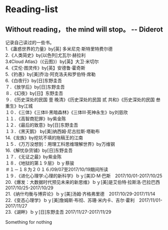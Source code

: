 # Reading-list
## Without reading， the mind will stop。 -- Diderot
记录自己读过的一些书。</br>
1.《蛊惑世界的力量》by[英] 多米尼克·斯特里特费尔德</br>
2.《人类简史》by[以色列]尤瓦尔·赫拉利</br>
3.《Cloud Atlas》（《云图》）by[英】大卫·米切尔</br>
4.《艾伦·图灵传》by[英】安德鲁·霍奇斯</br>
5.《钓愚》by[美]乔治·阿克洛夫和罗伯特·席勒</br>
6.《白夜行》by[日]东野圭吾</br>
７．《放学后》by[日]东野圭吾</br>
８．《幻夜》by[日】东野圭吾</br>
９．《历史深处的民国 壹 晚清》《历史深处的民国 贰 共和》《历史深处的民国 叁 重生》by江城</br>
１０．《三体》《三体Ⅱ·黑暗森林》《三体Ⅲ·死神永生》by刘慈欣</br>
１１．《高智商犯罪》by紫金陈</br>
１２．《最后的致意》by[日]东野圭吾</br>
１３．《黑天鹅》 by[美]纳西姆·尼古拉斯·塔勒布</br>
14.《龙族》by挖坑不填的拖稿王的江南</br>
１５．《万万没想到：用理工科思维理解世界》by万维钢</br>
16.《解忧杂货铺》by[日]东野圭吾</br>
１７．《无证之最》by紫金陈</br>
１８．《地狱的第１９层》ｂｙ蔡骏</br>
＃１－１８为２０１６/09/07至2017/10/19期间所读</br>
１９．《进化心理学:心理的新科学》ｂｙ[美]D·M·巴斯　2017/10/01-2017/10/25</br>
20.《爆发：大数据时代预见未来的新思维》ｂｙ[美]是艾伯特·拉斯洛·巴拉巴西　2017/10/25-2017/10/29</br>
21.《纳什均衡与博弈论》ｂｙ[美]汤姆·齐格弗里德　2017/10/29-2017/11/14</br>
22.《变态心理学》ｂｙ[美]詹姆斯·布彻、苏珊·米内卡、吉尔·霍利　2017/11/01-2017/11/27</br>
23.《湖畔》ｂｙ[日]东野圭吾 2017/11/27-2017/11/29</br>

Something for nothing

